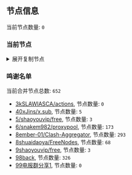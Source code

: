 
## 节点信息
当前节点数量: `0`
### 当前节点
<details>
  <summary>展开复制节点</summary>

    

</details>

### 鸣谢名单
当前合并节点总数: `652`
- [3kSLAWIASCA/actions](https://github.com/kSLAWIASCA/actions), 节点数量: `0`
- [40xJins/x.sub](https://github.com/0xJins/x.sub), 节点数量: `5`
- [5/shaoyouvip/free](https://github.com/shaoyouvip/free), 节点数量: `3`
- [6/snakem982/proxypool](https://github.com/snakem982/proxypool), 节点数量: `173`
- [8ember-01/Clash-Aggregator](https://github.com/ember-01/Clash-Aggregator), 节点数量: `293`
- [8shuaidaoya/FreeNodes](https://github.com/shuaidaoya/FreeNodes), 节点数量: `68`
- [9shaoyouvip/free](https://github.com/shaoyouvip/free), 节点数量: `3`
- [98back](https://github.com/firefoxmmx2/v2rayshare_subcription), 节点数量: `326`
- [99电报群分享1](https://github.com/cdddbc/getAirport), 节点数量: `0`


